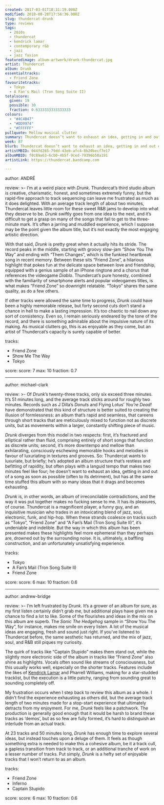 ```yaml
---
created: 2017-03-01T18:31:19.000Z
modified: 2018-08-28T17:56:36.000Z
slug: thundercat-drunk
type: reviews
tags:
  - 2010s
  - thundercat
  - kendrick lamar
  - contemporary r&b
  - jazz
  - jazz fusion
featuredimage: album-artwork/drunk-thundercat.jpg
artist: Thundercat
album: Drunk
essentialtracks:
  - Friend Zone
favouritetracks:
  - Tokyo
  - A Fan's Mail (Tron Song Suite II)
totalscore:
  given: 19
  possible: 30
  fraction: 0.6333333333333333
colours:
  - "#4C4B47"
  - "#DD9974"
  - "#FFFFFF"
pullquote: Mellow musical clutter
summary: Thundercat doesn’t want to exhaust an idea, getting in and out of a song as soon as possible (often to its detriment), but has at the same time stuffed this album with so many ideas that it drags and becomes exhausting.
week: 87
blurb: Thundercat doesn’t want to exhaust an idea, getting in and out of a song as soon as possible, but that doesn't keep the album from being exhausting.
artistMBID: 044fd265-79dd-43eb-afc4-8b20becf7e17
albumMBID: f0c89a63-6cb0-4b5f-9ced-79396b58a191
artistLink: https://thundercat.bandcamp.com

---
```


author: ANDRÉ

review: >-
  I’m at a weird place with *Drunk*. Thundercat’s third studio album is creative, charismatic, honest, and sometimes extremely funny, but the rapid-fire approach to track sequencing can leave me frustrated as much as it does delighted. With an average track length of about two minutes, Thundercat leaves little room for these sweet R&B jams to develop into what they deserve to be. *Drunk* swiftly goes from one idea to the next, and it’s difficult to get a grasp on many of the songs that fail to get to the three-minute mark. It’s often a jarring and muddled experience, which I suppose may be the point given the album title, but it’s not exactly the most engaging artistic direction. 
  
  With that said, *Drunk* is pretty great when it actually hits its stride. The record peaks in the middle, starting with groovy slow-jam “Show You The Way” and ending with “Them Changes”, which is the funkiest heartbreak song in recent memory. Between these sits “Friend Zone”, a hilarious highlight that pokes fun at the delicate space between love and friendship, equipped with a genius sample of an iPhone ringtone and a chorus that references the videogame *Diablo*. Thundercat’s pure honesty, combined with the familiarity of smartphone alerts and popular videogames titles, is what makes “Friend Zone” so downright relatable. “Tokyo” shares the same quality, as do a few others. 
  
  If other tracks were allowed the same time to progress, *Drunk* could have been a highly memorable release, but forty second cuts don’t stand a chance in hell to make a lasting impression. It’s too chaotic to nail down any sort of consistency. Even so, I remain seriously endeared by the tone of the record, and there is something admirable about the impulsive nature of its making. As musical clutters go, this is as enjoyable as they come, but an artist of Thundercat’s capacity is surely capable of better.

tracks:
  - Friend Zone
  - ­Show Me The Way
  - ­Tokyo

score:
  score: 7
  max: 10
  fraction: 0.7

---
author: michael-clark

review: >-
  Of *Drunk*’s twenty-three tracks, only six exceed three minutes. It’s 51 minutes long, and the average track sticks around for roughly two minutes. Records such as J Dilla’s *Donuts* and Flying Lotus’ *You’re Dead!* have demonstrated that this kind of structure is better suited to creating the illusion of formlessness: an album that’s rapid and seamless, that careens through short tracks that are meticulously mixed to function not as discrete units, but as movements within a larger, constantly shifting piece of music. 
  
  *Drunk* diverges from this model in two respects: first, it’s fractured and elliptical rather than fluid, comprising entirely of short songs that function as discrete units; second, it’s more downtempo and mellow than exhilarating, consciously eschewing memorable hooks and melodies in favour of luxuriating in textures and grooves. So: Thundercat wants to luxuriate, but briefly; he’s adopted an album structure that’s restless and befitting of rapidity, but often plays with a languid tempo that makes two minutes feel like four; he doesn’t want to exhaust an idea, getting in and out of a song as soon as possible (often to its detriment), but has at the same time stuffed this album with so many ideas that it drags and becomes exhausting. 
  
  *Drunk* is, in other words, an album of irreconcilable contradictions, and the way it was put together makes no fucking sense to me. It has its pleasures, of course. Thundercat is a magnificent player, a funny guy, and an inquisitive musician who trades in an intoxicating blend of jazz, soul, electronic, funk, and hip-hop. When these strands coalesce on tracks such as “Tokyo”, “Friend Zone” and “A Fan’s Mail (Tron Song Suite II)”, it’s undeniable and indelible. But the way in which this album has been presented makes these highlights feel more ephemeral than they perhaps are, drowned out by the surrounding noise. It is, ultimately, a baffling construction, and an unfortunately unsatisfying experience.

tracks:
  - Tokyo
  - ­A Fan’s Mail (Tron Song Suite II)
  - ­Friend Zone

score:
  score: 6
  max: 10
  fraction: 0.6

---
author: andrew-bridge

review: >-
  I’m left frustrated by *Drunk*. It’s a grower of an album for sure, as my first listen certainly didn’t grab me, but additional plays have given me a chance to find a lot to like. Some of the flourishes and ideas in the mix on this album are superb. The *Sonic The Hedgehog* sample in “Show You The Way”, for instance, makes me smile on every listen. A lot of the musical ideas are engaging, fresh and sound just right. If you’ve listened to Thundercat before, the same aesthetic has returned, and the mix of jazz, soul, and R&B still piques my curiosity. 
  
  The quirk of tracks like “Captain Stupido” makes them stand out, while the slightly more electronic side of the album in tracks like “Friend Zone” also shine as highlights. Vocals often sound like streams of consciousness, but this usually works well, especially on the shorter tracks. Features include the likes of [Kendrick Lamar](/reviews/kendrick-lamar-untitled-unmastered/) and Pharrell Williams, making for a star-studded tracklist, but the execution is a little patchy, ranging from sounding great to sounding completely off. 
  
  My frustration occurs when I step back to review this album as a whole. I didn’t find the experience exhausting as others did, but the average track length of two minutes made for a stop-start experience that ultimately detracts from my enjoyment. For me, *Drunk* feels like a patchwork. The production is generally good enough that it would be harsh to brand these tracks as ‘demos’, but as so few are fully formed, it’s hard to distinguish an interlude from an actual track. 
  
  At 23 tracks and 50 minutes long, *Drunk* has enough time to explore several ideas, but instead touches upon a deluge of them. It feels as though something extra is needed to make this a cohesive album, be it a track cull, a gapless transition from track to track, or an additional tranche of work on a lesser number of tracks. Put simply, *Drunk* is a hefty set of enjoyable tracks that I won’t return to as an album.

tracks:
  - Friend Zone
  - ­Inferno
  - ­Captain Stupido
  
score:
  score: 6
  max: 10
  fraction: 0.6
